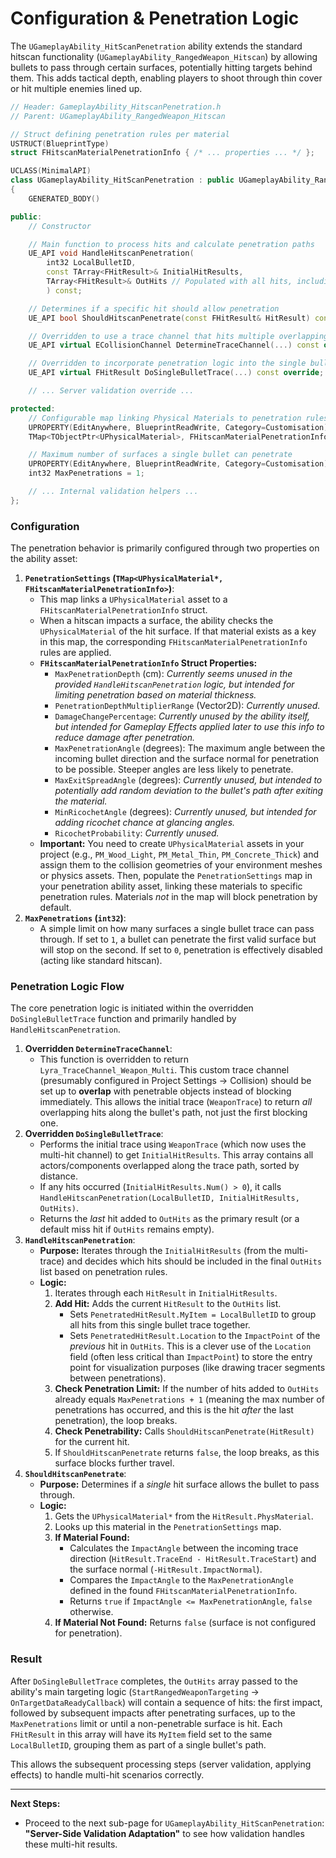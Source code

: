 # Configuration & Penetration Logic

The `UGameplayAbility_HitScanPenetration` ability extends the standard hitscan functionality (`UGameplayAbility_RangedWeapon_Hitscan`) by allowing bullets to pass through certain surfaces, potentially hitting targets behind them. This adds tactical depth, enabling players to shoot through thin cover or hit multiple enemies lined up.

```cpp
// Header: GameplayAbility_HitscanPenetration.h
// Parent: UGameplayAbility_RangedWeapon_Hitscan

// Struct defining penetration rules per material
USTRUCT(BlueprintType)
struct FHitscanMaterialPenetrationInfo { /* ... properties ... */ };

UCLASS(MinimalAPI)
class UGameplayAbility_HitScanPenetration : public UGameplayAbility_RangedWeapon_Hitscan
{
    GENERATED_BODY()

public:
    // Constructor

    // Main function to process hits and calculate penetration paths
    UE_API void HandleHitscanPenetration(
        int32 LocalBulletID,
        const TArray<FHitResult>& InitialHitResults,
        TArray<FHitResult>& OutHits // Populated with all hits, including penetrations
        ) const;

    // Determines if a specific hit should allow penetration
    UE_API bool ShouldHitscanPenetrate(const FHitResult& HitResult) const;

    // Overridden to use a trace channel that hits multiple overlapping actors
    UE_API virtual ECollisionChannel DetermineTraceChannel(...) const override;

    // Overridden to incorporate penetration logic into the single bullet trace
    UE_API virtual FHitResult DoSingleBulletTrace(...) const override;

    // ... Server validation override ...

protected:
    // Configurable map linking Physical Materials to penetration rules
    UPROPERTY(EditAnywhere, BlueprintReadWrite, Category=Customisation)
    TMap<TObjectPtr<UPhysicalMaterial>, FHitscanMaterialPenetrationInfo> PenetrationSettings;

    // Maximum number of surfaces a single bullet can penetrate
    UPROPERTY(EditAnywhere, BlueprintReadWrite, Category=Customisation)
    int32 MaxPenetrations = 1;

    // ... Internal validation helpers ...
};
```

### Configuration

The penetration behavior is primarily configured through two properties on the ability asset:

1. **`PenetrationSettings` (`TMap<UPhysicalMaterial*, FHitscanMaterialPenetrationInfo>`)**:
   * This map links a `UPhysicalMaterial` asset to a `FHitscanMaterialPenetrationInfo` struct.
   * When a hitscan impacts a surface, the ability checks the `UPhysicalMaterial` of the hit surface. If that material exists as a key in this map, the corresponding `FHitscanMaterialPenetrationInfo` rules are applied.
   * **`FHitscanMaterialPenetrationInfo` Struct Properties:**
     * `MaxPenetrationDepth` (cm): _Currently seems unused in the provided `HandleHitscanPenetration` logic, but intended for limiting penetration based on material thickness._
     * `PenetrationDepthMultiplierRange` (Vector2D): _Currently unused._
     * `DamageChangePercentage`: _Currently unused by the ability itself, but intended for Gameplay Effects applied later to use this info to reduce damage after penetration._
     * `MaxPenetrationAngle` (degrees): The maximum angle between the incoming bullet direction and the surface normal for penetration to be possible. Steeper angles are less likely to penetrate.
     * `MaxExitSpreadAngle` (degrees): _Currently unused, but intended to potentially add random deviation to the bullet's path after exiting the material._
     * `MinRicochetAngle` (degrees): _Currently unused, but intended for adding ricochet chance at glancing angles._
     * `RicochetProbability`: _Currently unused._
   * **Important:** You need to create `UPhysicalMaterial` assets in your project (e.g., `PM_Wood_Light`, `PM_Metal_Thin`, `PM_Concrete_Thick`) and assign them to the collision geometries of your environment meshes or physics assets. Then, populate the `PenetrationSettings` map in your penetration ability asset, linking these materials to specific penetration rules. Materials _not_ in the map will block penetration by default.
2. **`MaxPenetrations` (`int32`)**:
   * A simple limit on how many surfaces a single bullet trace can pass through. If set to `1`, a bullet can penetrate the first valid surface but will stop on the second. If set to `0`, penetration is effectively disabled (acting like standard hitscan).

### Penetration Logic Flow

The core penetration logic is initiated within the overridden `DoSingleBulletTrace` function and primarily handled by `HandleHitscanPenetration`.

1. **Overridden `DetermineTraceChannel`**:
   * This function is overridden to return `Lyra_TraceChannel_Weapon_Multi`. This custom trace channel (presumably configured in Project Settings -> Collision) should be set up to **overlap** with penetrable objects instead of blocking immediately. This allows the initial trace (`WeaponTrace`) to return _all_ overlapping hits along the bullet's path, not just the first blocking one.
2. **Overridden `DoSingleBulletTrace`**:
   * Performs the initial trace using `WeaponTrace` (which now uses the multi-hit channel) to get `InitialHitResults`. This array contains all actors/components overlapped along the trace path, sorted by distance.
   * If any hits occurred (`InitialHitResults.Num() > 0`), it calls `HandleHitscanPenetration(LocalBulletID, InitialHitResults, OutHits)`.
   * Returns the _last_ hit added to `OutHits` as the primary result (or a default miss hit if `OutHits` remains empty).
3. **`HandleHitscanPenetration`**:
   * **Purpose:** Iterates through the `InitialHitResults` (from the multi-trace) and decides which hits should be included in the final `OutHits` list based on penetration rules.
   * **Logic:**
     1. Iterates through each `HitResult` in `InitialHitResults`.
     2. **Add Hit:** Adds the current `HitResult` to the `OutHits` list.
        * Sets `PenetratedHitResult.MyItem = LocalBulletID` to group all hits from this single bullet trace together.
        * Sets `PenetratedHitResult.Location` to the `ImpactPoint` of the _previous_ hit in `OutHits`. This is a clever use of the `Location` field (often less critical than `ImpactPoint`) to store the entry point for visualization purposes (like drawing tracer segments between penetrations).
     3. **Check Penetration Limit:** If the number of hits added to `OutHits` already equals `MaxPenetrations + 1` (meaning the max number of penetrations has occurred, and this is the hit _after_ the last penetration), the loop breaks.
     4. **Check Penetrability:** Calls `ShouldHitscanPenetrate(HitResult)` for the current hit.
     5. If `ShouldHitscanPenetrate` returns `false`, the loop breaks, as this surface blocks further travel.
4. **`ShouldHitscanPenetrate`**:
   * **Purpose:** Determines if a _single_ hit surface allows the bullet to pass through.
   * **Logic:**
     1. Gets the `UPhysicalMaterial*` from the `HitResult.PhysMaterial`.
     2. Looks up this material in the `PenetrationSettings` map.
     3. **If Material Found:**
        * Calculates the `ImpactAngle` between the incoming trace direction (`HitResult.TraceEnd - HitResult.TraceStart`) and the surface normal (`-HitResult.ImpactNormal`).
        * Compares the `ImpactAngle` to the `MaxPenetrationAngle` defined in the found `FHitscanMaterialPenetrationInfo`.
        * Returns `true` if `ImpactAngle <= MaxPenetrationAngle`, `false` otherwise.
     4. **If Material Not Found:** Returns `false` (surface is not configured for penetration).

### Result

After `DoSingleBulletTrace` completes, the `OutHits` array passed to the ability's main targeting logic (`StartRangedWeaponTargeting` -> `OnTargetDataReadyCallback`) will contain a sequence of hits: the first impact, followed by subsequent impacts after penetrating surfaces, up to the `MaxPenetrations` limit or until a non-penetrable surface is hit. Each `FHitResult` in this array will have its `MyItem` field set to the same `LocalBulletID`, grouping them as part of a single bullet's path.

This allows the subsequent processing steps (server validation, applying effects) to handle multi-hit scenarios correctly.

***

**Next Steps:**

* Proceed to the next sub-page for `UGameplayAbility_HitScanPenetration`: **"Server-Side Validation Adaptation"** to see how validation handles these multi-hit results.
